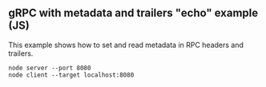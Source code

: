 ## gRPC with metadata and trailers "echo" example (JS)

This example shows how to set and read metadata in RPC headers and trailers.

```
node server --port 8080
node client --target localhost:8080
```
